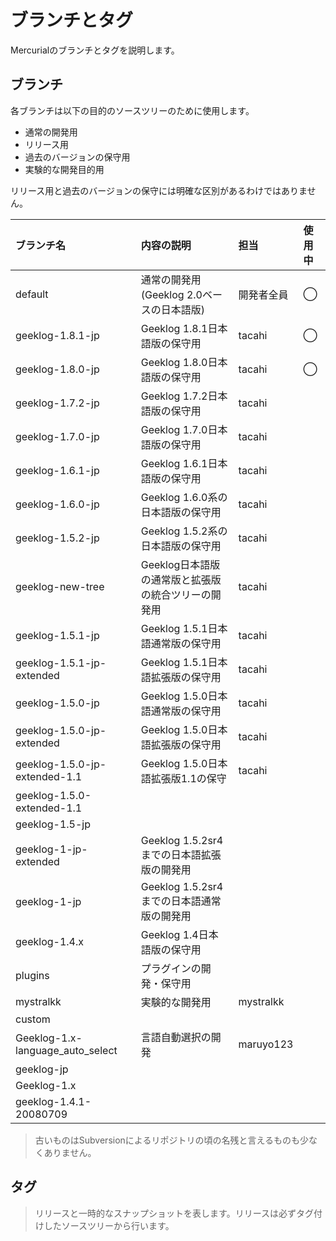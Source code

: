 # ブランチとタグ #

Mercurialのブランチとタグを説明します。

## ブランチ ##

各ブランチは以下の目的のソースツリーのために使用します。

  * 通常の開発用
  * リリース用
  * 過去のバージョンの保守用
  * 実験的な開発目的用

リリース用と過去のバージョンの保守には明確な区別があるわけではありません。

| ブランチ名 | 内容の説明 | 担当 | 使用中 |
|:----------------|:----------------|:-------|:----------|
| default | 通常の開発用(Geeklog 2.0ベースの日本語版) | 開発者全員 | ◯ |
| geeklog-1.8.1-jp | Geeklog 1.8.1日本語版の保守用 | tacahi | ◯ |
| geeklog-1.8.0-jp | Geeklog 1.8.0日本語版の保守用 | tacahi | ◯ |
| geeklog-1.7.2-jp | Geeklog 1.7.2日本語版の保守用 | tacahi |  |
| geeklog-1.7.0-jp | Geeklog 1.7.0日本語版の保守用 | tacahi |  |
| geeklog-1.6.1-jp | Geeklog 1.6.1日本語版の保守用 | tacahi |  |
| geeklog-1.6.0-jp | Geeklog 1.6.0系の日本語版の保守用 | tacahi |  |
| geeklog-1.5.2-jp | Geeklog 1.5.2系の日本語版の保守用 | tacahi |  |
| geeklog-new-tree | Geeklog日本語版の通常版と拡張版の統合ツリーの開発用 | tacahi |  |
| geeklog-1.5.1-jp | Geeklog 1.5.1日本語通常版の保守用 | tacahi |  |
| geeklog-1.5.1-jp-extended | Geeklog 1.5.1日本語拡張版の保守用 | tacahi |  |
| geeklog-1.5.0-jp | Geeklog 1.5.0日本語通常版の保守用 | tacahi |  |
| geeklog-1.5.0-jp-extended | Geeklog 1.5.0日本語拡張版の保守用 | tacahi |  |
| geeklog-1.5.0-jp-extended-1.1 | Geeklog 1.5.0日本語拡張版1.1の保守 | tacahi |  |
| geeklog-1.5.0-extended-1.1 |  |  |  |
| geeklog-1.5-jp |  |  |  |
| geeklog-1-jp-extended | Geeklog 1.5.2sr4までの日本語拡張版の開発用 |  |  |
| geeklog-1-jp | Geeklog 1.5.2sr4までの日本語通常版の開発用 |  |  |
| geeklog-1.4.x | Geeklog 1.4日本語版の保守用 |  |  |
| plugins | プラグインの開発・保守用 |  |  |
| mystralkk | 実験的な開発用 | mystralkk |  |
| custom |  |  |  |
| Geeklog-1.x-language\_auto\_select | 言語自動選択の開発 | maruyo123 |  |
| geeklog-jp |  |  |  |
| Geeklog-1.x |  |  |  |
| geeklog-1.4.1-20080709 |  |  |  |


> 古いものはSubversionによるリポジトリの頃の名残と言えるものも少なくありません。

## タグ ##

> リリースと一時的なスナップショットを表します。リリースは必ずタグ付けしたソースツリーから行います。
